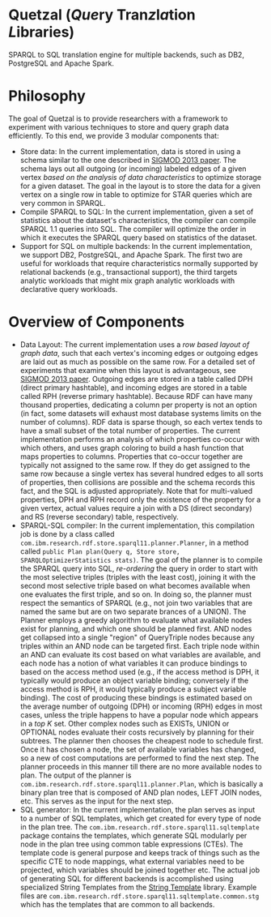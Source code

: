 Quetzal (*Que*ry Tran*z*l*a*tion *L*ibraries)
=======

SPARQL to SQL translation engine for multiple backends, such as DB2, PostgreSQL and Apache Spark.   

# Philosophy
The goal of Quetzal is to provide researchers with a framework to experiment with various techniques to store and query graph data efficiently.  To this end, we provide 3 modular components that:
* Store data:  In the current implementation, data is stored in using a schema similar to the one described in [SIGMOD 2013 paper](http://dl.acm.org/citation.cfm?id=2463718).  The schema lays out all outgoing (or incoming) labeled edges of a given vertex *based on the analysis of data characteristics* to optimize storage for a given dataset.  The goal in the layout is to store the data for a given vertex on a single row in table to optimize for STAR queries which are very common in SPARQL.  
* Compile SPARQL to SQL:  In the current implementation, given a set of statistics about the dataset's characteristics, the compiler can compile SPARQL 1.1 queries into SQL.  The compiler will optimize the order in which it executes the SPARQL query based on statistics of the dataset.
* Support for SQL on multiple backends:  In the current implementation, we support DB2, PostgreSQL, and Apache Spark.  The first two are useful for workloads that require characteristics normally supported by relational backends (e.g., transactional support), the third targets analytic workloads that might mix graph analytic workloads with declarative query workloads. 

# Overview of Components
* Data Layout:  The current implementation uses a *row based layout of graph data*, such that each vertex's incoming edges or outgoing edges are laid out as much as possible on the same row.  For a detailed set of experiments that examine when this layout is advantageous, see [SIGMOD 2013 paper](http://dl.acm.org/citation.cfm?id=2463718).  Outgoing edges are stored in a table called DPH (direct primary hashtable), and incoming edges are stored in a table called RPH (reverse primary hashtable).  Because RDF can have many thousand properties, dedicating a column per property is not an option (in fact, some datasets will exhaust most database systems limits on the number of columns).  RDF data is sparse though, so each vertex tends to have a small subset of the total number of properties.  The current implementation performs an analysis of which properties co-occur with which others, and uses graph coloring to build a hash function that maps properties to columns.  Properties that co-occur together are typically not assigned to the same row.  If they do get assigned to the same row because a single vertex has several hundred edges to all sorts of properties, then collisions are possible and the schema records this fact, and the SQL is adjusted appropriately.  Note that for multi-valued properties, DPH and RPH record only the existence of the property for a given vertex, actual values require a join with a DS (direct secondary) and RS (reverse secondary) table, respectively.
* SPARQL-SQL compiler:  In the current implementation, this compilation job is done by a class called ``com.ibm.research.rdf.store.sparql11.planner.Planner``, in a method called ``public Plan plan(Query q, Store store, SPARQLOptimizerStatistics stats)``.  The goal of the planner is to compile the SPARQL query into SQL, *re-ordering* the query in order to start with the most selective triples (triples with the least cost), joining it with the second most selective triple based on what becomes available when one evaluates the first triple, and so on.  In doing so, the planner must respect the semantics of SPARQL (e.g., not join two variables that are named the same but are on two separate brances of a UNION).  The Planner employs a greedy algorithm to evaluate what available nodes exist for planning, and which one should be planned first.  AND nodes get collapsed into a single "region" of QueryTriple nodes because any triples within an AND node can be targeted first.  Each triple node within an AND can evaluate its cost based on what variables are available, and each node has a notion of what variables it can produce bindings to based on the access method used (e.g., if the access method is DPH, it typically would produce an object variable binding; conversely if the access method is RPH, it would typically produce a subject variable binding).  The cost of producing these bindings is estimated based on the average number of outgoing (DPH) or incoming (RPH) edges in most cases, unless the triple happens to have a popular node which appears in a *top K* set.  Other complex nodes such as EXISTs, UNION or OPTIONAL nodes evaluate their costs recursively by planning for their subtrees.  The planner then chooses the cheapest node to schedule first.  Once it has chosen a node, the set of available variables has changed, so a new of cost computations are performed to find the next step.  The planner proceeds in this manner till there are no more available nodes to plan.  The output of the planner is ``com.ibm.research.rdf.store.sparql11.planner.Plan``, which is basically a binary plan tree that is composed of AND plan nodes, LEFT JOIN nodes, etc.  This serves as the input for the next step.
* SQL generator:  In the current implementation, the plan serves as input to a number of SQL templates, which get created for every type of node in the plan tree.  The ``com.ibm.research.rdf.store.sparql11.sqltemplate`` package contains the templates, which generate SQL modularly per node in the plan tree using common table expressions (CTEs).  The template code is general purpose and keeps track of things such as the specific CTE to node mappings, what external variables need to be projected, which variables should be joined together etc.  The actual job of generating SQL for different backends is accomplished using specialized String Templates from the [String Template](http://www.stringtemplate.org) library.  Example files are ``com.ibm.research.rdf.store.sparql11.sqltemplate.common.stg`` which has the templates that are common to all backends.
